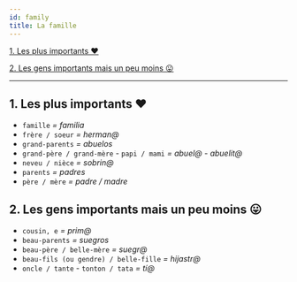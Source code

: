 ```yaml
---
id: family
title: La famille
---
```


[1. Les plus importants ❤](#1-Les-plus-importants)

[2. Les gens importants mais un peu moins 😛](#2-les-gens-importants-mais-un-peu-moins)

---

## 1. Les plus importants ❤

* `famille` _= familia_
* `frère / soeur` _= herman@_
* `grand-parents` _= abuelos_
* `grand-père / grand-mère` - `papi / mami` _= abuel@ - abuelit@_
* `neveu / nièce` _= sobrin@_
* `parents` _= padres_
* `père / mère` _= padre / madre_

## 2. Les gens importants mais un peu moins 😛

* `cousin, e` _= prim@_
* `beau-parents` _= suegros_
* `beau-père / belle-mère` _= suegr@_
* `beau-fils (ou gendre) / belle-fille` _= hijastr@_
* `oncle / tante` - `tonton / tata` _= tí@_
